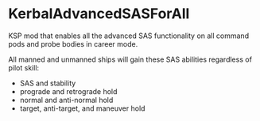 # KerbalAdvancedSASForAll
KSP mod that enables all the advanced SAS functionality on all command pods and probe bodies in career mode.

All manned and unmanned ships will gain these SAS abilities regardless of pilot skill:
* SAS and stability
* prograde and retrograde hold
* normal and anti-normal hold
* target, anti-target, and maneuver hold


